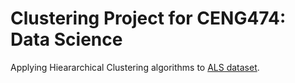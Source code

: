 # Clustering Project for CENG474: Data Science

Applying Hieararchical Clustering algorithms to [ALS dataset](https://umich.instructure.com/courses/38100/files/folder/Case_Studies/15_ALS_CaseStudy).